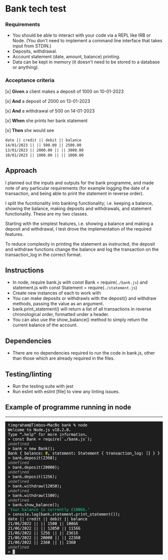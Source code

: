 # Bank tech test

### **Requirements**

- You should be able to interact with your code via a REPL like IRB or Node. (You don't need to implement a command line interface that takes input from STDIN.)
- Deposits, withdrawal.
- Account statement (date, amount, balance) printing.
- Data can be kept in memory (it doesn't need to be stored to a database or anything).

### **Acceptance criteria**

[x] **Given** a client makes a deposit of 1000 on 10-01-2023

[x] **And** a deposit of 2000 on 13-01-2023

[x] **And** a withdrawal of 500 on 14-01-2023

[x] **When** she prints her bank statement

[x] **Then** she would see

```
date || credit || debit || balance
14/01/2023 || || 500.00 || 2500.00
13/01/2023 || 2000.00 || || 3000.00
10/01/2023 || 1000.00 || || 1000.00
```

## **Approach**

I planned out the inputs and outputs for the bank programme, and made note of any particular requirements (for example logging the
date of a transaction, and being able to print the statement in reverse order).

I split the fucntionality into banking functionality; i.e. keeping a balance, showing the balance, making deposits and withdrawals,
and statement functionality. These are my two classes.

Starting with the simplest features, i.e. showing a balance and making a deposit and withdrawal, I test drove the implementation of
the required features. 

To reduce complexity in printing the statement as instructed, the deposit and withdraw functions change the balance and log the
transaction on the transaction_log in the correct format.

## **Instructions**

- In node, require bank.js with const Bank = require(`./bank.js`) and statement.js with const Statement = require(`./statement.js`)
- Create new instances of each to work with
- You can make deposits or withdrawls with the deposit() and withdraw methods, passing the value as an argument. 
- bank.print_statement() will return a list of all transactions in reverse chronological order, formatted under a header. 
- You can also use the show_balance() method to simply return the current balance of the account. 

## **Dependencies**

- There are no dependencies required to run the code in bank.js, other than those which are already required in the files.

## **Testing/linting**

- Run the testing suite with jest
- Run eslint with eslint [file] to view any linting issues.

## **Example of programme running in node**
-------------------

![Screenshot](Screenshot.png)